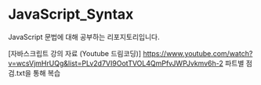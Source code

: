 # JavaScript_Syntax
JavaScript 문법에 대해 공부하는 리포지토리입니다.

[자바스크립트 강의 자료 (Youtube 드림코딩)]
https://www.youtube.com/watch?v=wcsVjmHrUQg&list=PLv2d7VI9OotTVOL4QmPfvJWPJvkmv6h-2
파트별 점검.txt을 통해 복습
